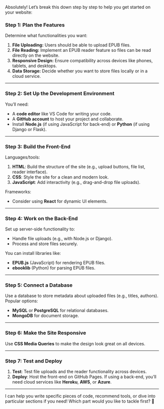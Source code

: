 Absolutely! Let’s break this down step by step to help you get started on your website:

### **Step 1: Plan the Features**
Determine what functionalities you want:
1. **File Uploading:** Users should be able to upload EPUB files.
2. **File Reading:** Implement an EPUB reader feature so files can be read directly on the website.
3. **Responsive Design:** Ensure compatibility across devices like phones, tablets, and desktops.
4. **Data Storage:** Decide whether you want to store files locally or in a cloud service.

---

### **Step 2: Set Up the Development Environment**
You’ll need:
- A **code editor** like VS Code for writing your code.
- A **GitHub account** to host your project and collaborate.
- Install **Node.js** (if using JavaScript for back-end) or **Python** (if using Django or Flask).

---

### **Step 3: Build the Front-End**
Languages/tools:
1. **HTML**: Build the structure of the site (e.g., upload buttons, file list, reader interface).
2. **CSS**: Style the site for a clean and modern look.
3. **JavaScript**: Add interactivity (e.g., drag-and-drop file uploads).

Frameworks:
- Consider using **React** for dynamic UI elements.
  
---

### **Step 4: Work on the Back-End**
Set up server-side functionality to:
- Handle file uploads (e.g., with Node.js or Django).
- Process and store files securely.
  
You can install libraries like:
- **EPUB.js** (JavaScript) for rendering EPUB files.
- **ebooklib** (Python) for parsing EPUB files.

---

### **Step 5: Connect a Database**
Use a database to store metadata about uploaded files (e.g., titles, authors). Popular options:
- **MySQL** or **PostgreSQL** for relational databases.
- **MongoDB** for document storage.

---

### **Step 6: Make the Site Responsive**
Use **CSS Media Queries** to make the design look great on all devices.

---

### **Step 7: Test and Deploy**
1. **Test**: Test file uploads and the reader functionality across devices.
2. **Deploy**: Host the front-end on GitHub Pages. If using a back-end, you’ll need cloud services like **Heroku**, **AWS**, or **Azure**.

---

I can help you write specific pieces of code, recommend tools, or dive into particular sections if you need! Which part would you like to tackle first? 🚀